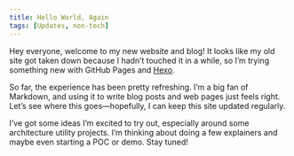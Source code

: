 ```yaml
---
title: Hello World, Again
tags: [Updates, non-tech]
---
```


Hey everyone, welcome to my new website and blog! It looks like my old site got taken down because I hadn’t touched it in a while, so I’m trying something new with GitHub Pages and [Hexo](https://hexo.io/).

So far, the experience has been pretty refreshing. I’m a big fan of Markdown, and using it to write blog posts and web pages just feels right. Let’s see where this goes—hopefully, I can keep this site updated regularly.

I’ve got some ideas I’m excited to try out, especially around some architecture utility projects. I’m thinking about doing a few explainers and maybe even starting a POC or demo. Stay tuned!
